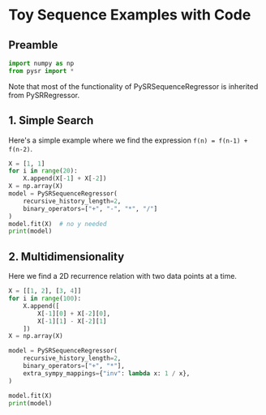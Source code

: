 # Toy Sequence Examples with Code

## Preamble
```python
import numpy as np
from pysr import *
```

Note that most of the functionality
of PySRSequenceRegressor is inherited
from PySRRegressor.

## 1. Simple Search

Here's a simple example where we
find the expression `f(n) = f(n-1) + f(n-2)`.

```python
X = [1, 1]
for i in range(20):
    X.append(X[-1] + X[-2])
X = np.array(X)
model = PySRSequenceRegressor(
    recursive_history_length=2, 
    binary_operators=["+", "-", "*", "/"]
)
model.fit(X)  # no y needed
print(model)
```

## 2. Multidimensionality

Here we find a 2D recurrence relation
with two data points at a time.

```python
X = [[1, 2], [3, 4]]
for i in range(100):
    X.append([
        X[-1][0] + X[-2][0], 
        X[-1][1] - X[-2][1]
    ])
X = np.array(X)

model = PySRSequenceRegressor(
    recursive_history_length=2,
    binary_operators=["+", "*"],
    extra_sympy_mappings={"inv": lambda x: 1 / x},
)

model.fit(X)
print(model)
```